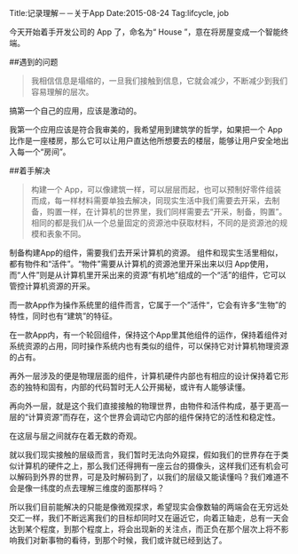 Title:记录理解－－关于App
Date:2015-08-24
Tag:lifcycle, job

今天开始着手开发公司的 App 了，命名为“ House ”，意在将房屋变成一个智能终端。

##遇到的问题
> 我相信信息是塌缩的，一旦我们接触到信息，它就会减少，不断减少到我们容易理解的层次。

搞第一个自己的应用，应该是激动的。

我第一个应用应该是符合我审美的，我希望用到建筑学的哲学，如果把一个 App 比作是一座楼房，那么它可以让用户直达他所想要去的楼层，能够让用户安全地出入每一个“房间”。

##着手解决
> 构建一个 App，可以像建筑一样，可以层层而起，也可以预制好零件组装而成，每一样材料需要单独去解决，同现实生活中我们需要去开采，去制备，购置一样，在计算机的世界里，我们同样需要去“开采，制备，购置”。相同的都是我们从一个总量固定的资源池中获取材料，不同的是资源池的规模和表象不同。

制备构建App的组件，需要我们去开采计算机的资源。
组件和现实生活里相似，都有物件和“活件”。“物件”需要从计算机的资源池里开采出来以归 App使用，而“人件”则是从计算机里开采出来的资源“有机地”组成的一个“活”的组件，它可以管控计算机资源的开采。

而一款App作为操作系统里的组件而言，它属于一个”活件“，它会有许多“生物”的特性，同时也有“建筑”的特征。

在一款App内，有一个轮回组件，保持这个App里其他组件的运作，保持着组件对系统资源的占用，同时操作系统内也有类似的组件，可以保持它对计算机物理资源的占有。

再外一层涉及的便是物理层面的组件，计算机硬件内部也有相应的设计保持着它形态的独特和固有，内部的代码暂时无人公开揭秘，或许有人能够读懂。

再向外一层，就是这个我们直接接触的物理世界，由物件和活件构成，基于更高一层的“计算资源”而存在，这个世界会调动它内部的组件保持它的活性和稳定性。

在这层与层之间就存在着无数的奇观。

就以我们现实接触的层级而言，我们暂时无法向外窥探，假如我们的世界存在于类似计算机的硬件之上，那么我们还得拥有一座云台的摄像头，这样我们还有机会可以解码到外界的世界，可是及时解码到了，以我们的层级又能读懂吗？我们难道不会是像一纬度的点去理解三维度的面那样吗？

所以我们目前能解决的只能是像微观探求，希望现实会像数轴的两端会在无穷远处交汇一样，我们不断远离我们的目标却同时又在逼近它，向着正轴走，总有一天会达到某个程度，到那个程度上，将会出现新的关注点，而正负在那个层次上将不影响我们对新事物的看待，到那个时候，我们或许就已经到达了。


